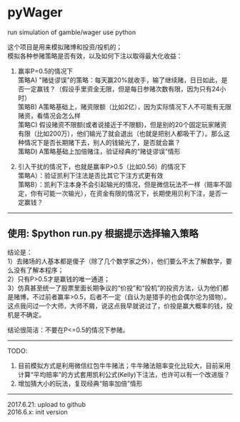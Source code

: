 # pyWager
run simulation of gamble/wager use python

这个项目是用来模拟赌博和投资/投机的； </br>
模拟各种参赌策略是否有效，以及如何下注以取得最大化收益：  </br>

1. 赢率P=0.5的情况下  </br>
  策略A)  "赌徒谬误"的策略：每天赢20%就收手，输了继续赌，日日如此，是否一定赢钱？（假设手里资金无限，但是每日参赌次数有限，因为只有24小时） </br>
  策略B)  A策略基础上，赌资限额（比如2亿），因为实际情况下人不可能有无限赌资，看情况会怎么样 </br>
  策略C)  假设赌资不限额(或者说接近于不限额)，但是别的20个固定玩家赌资有限（比如200万），他们输光了就会退出（也就是把别人都吸干了）。那么这种情况下是否长期赌下去，别人的钱输光了，是否就会赢？  </br>
  策略D)  A策略基础上加倍赌注，验证经典的“赌徒谬误”情形 </br>
  
2. 引入干扰的情况下，也就是赢率P>0.5（比如0.56）的情况下 </br>
   策略A）：验证凯利下注法是否比其它下注方式更有效 </br>
   策略B）：凯利下注本身不会引起输光的情况，但是微信玩法不一样（赔率不固定，你有可能一次输光），在资金有限的情况下，长期使用贝利下注，是否一定赢钱？ </br>

-------------------------------------------------
使用: $python run.py 根据提示选择输入策略
-----------------------------------------------------------------------------------

结论是： </br>
1）去赌场的人基本都是傻子（除了几个数学家之外），他们要么不太了解数学，要么没有了解本程序； </br>
2）只有P>0.5才是赢钱的唯一通道； </br>
3）仿真甚至统一了股票里面长期争议的“价投”和“投机”的投资方法，认为他们都是赌博，不过前者赢率>0.5，后者不一定（自认为是猎手的也会偶尔沦为猎物）。这点我问过一个大师，大师不屑，说这点我早就说过了，价投是赢大概率的钱，投机是不确定。 </br>

结论很简洁：不要在P<=0.5的情况下参赌。 </br>

-----------------------------------------------------------------------------------
TODO: </br>
1) 目前模拟方式是利用微信红包牛牛赌法；牛牛赌法赔率变化比较大，目前采用计算“平均赔率”的方式套用凯利公式(Kelly)下注法，也许可以有一个改进版？ </br>
2) 增加猜大小的玩法，复现经典“赔率加倍”情形

------------------------------------------------------------------------------------
2017.6.21: upload to github </br>
2016.6.x: init version </br>
